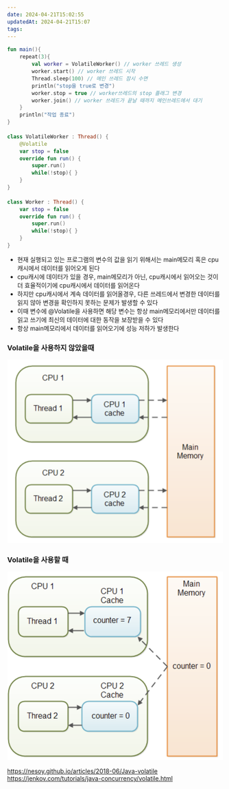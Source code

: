 ```yaml
---
date: 2024-04-21T15:02:55
updatedAt: 2024-04-21T15:07
tags: 
---
```

```kotlin
fun main(){  
    repeat(3){  
        val worker = VolatileWorker() // worker 쓰레드 생성  
        worker.start() // worker 쓰레드 시작  
        Thread.sleep(100) // 메인 쓰레드 잠시 수면  
        println("stop을 true로 변경")  
        worker.stop = true // worker쓰레드의 stop 플래그 변경  
        worker.join() // worker 쓰레드가 끝날 때까지 메인쓰레드에서 대기  
    }  
    println("작업 종료")  
}  
  
class VolatileWorker : Thread() {  
    @Volatile  
    var stop = false  
    override fun run() {  
        super.run()  
        while(!stop){ }  
    }  
}  
  
class Worker : Thread() {  
    var stop = false  
    override fun run() {  
        super.run()  
        while(!stop){ }  
    }  
}
```

- 현재 실행되고 있는 프로그램의 변수의 값을 읽기 위해서는 main메모리 혹은 cpu캐시에서 데이터를 읽어오게 된다
- cpu캐시에 데이터가 있을 경우, main메모리가 아닌, cpu캐시에서 읽어오는 것이 더 효율적이기에 cpu캐시에서 데이터를 읽어온다
- 하지만 cpu캐시에서 계속 데이터를 읽어올경우, 다른 쓰레드에서 변경한 데이터를 읽지 않아 변경을 확인하지 못하는 문제가 발생할 수 있다
- 이때 변수에 @Volatile을 사용하면 해당 변수는 항상 main메모리에서만 데이터를 읽고 쓰기에 최신의 데이터에 대한 동작을 보장받을 수 있다
- 항상 main메모리에서 데이터를 읽어오기에 성능 저하가 발생한다

### Volatile을 사용하지 않았을때
![center|600](real-resource-image/Pasted%20image%2020240226231655.png)

### Volatile을 사용할 때 
![center|600](real-resource-image/Pasted%20image%2020240226231714.png)


https://nesoy.github.io/articles/2018-06/Java-volatile
https://jenkov.com/tutorials/java-concurrency/volatile.html